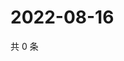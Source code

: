 # 2022-08-16

共 0 条

<!-- BEGIN WEIBO -->
<!-- 最后更新时间 Tue Aug 16 2022 16:17:14 GMT+0800 (China Standard Time) -->

<!-- END WEIBO -->
